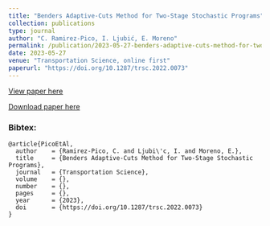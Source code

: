 ```yaml
---
title: "Benders Adaptive-Cuts Method for Two-Stage Stochastic Programs"
collection: publications
type: journal
author: "C. Ramirez-Pico, I. Ljubić, E. Moreno"
permalink: /publication/2023-05-27-benders-adaptive-cuts-method-for-two-stage-stochastic-programs
date: 2023-05-27
venue: "Transportation Science, online first"
paperurl: "https://doi.org/10.1287/trsc.2022.0073"
---
```


[View paper here](https://doi.org/10.1287/trsc.2022.0073)

[Download paper here](https://arxiv.org/abs/2203.00752)

### Bibtex:

```
@article{PicoEtAl,
  author    = {Ramirez-Pico, C. and Ljubi\'c, I. and Moreno, E.},
  title     = {Benders Adaptive-Cuts Method for Two-Stage Stochastic Programs},
  journal   = {Transportation Science},
  volume    = {},
  number    = {},
  pages     = {},
  year      = {2023},
  doi       = {https://doi.org/10.1287/trsc.2022.0073}
}
```
